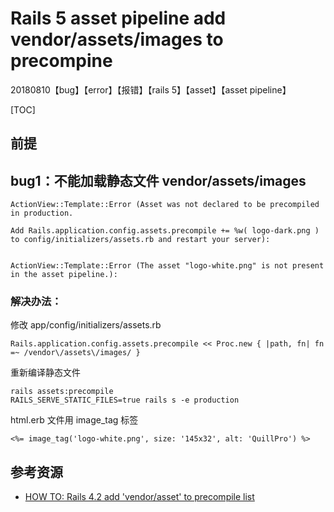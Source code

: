 # Rails 5 asset pipeline add vendor/assets/images to precompine

20180810【bug】【error】【报错】【rails 5】【asset】【asset pipeline】

[TOC]

## 前提





## bug1：不能加载静态文件 vendor/assets/images

```
ActionView::Template::Error (Asset was not declared to be precompiled in production.

Add Rails.application.config.assets.precompile += %w( logo-dark.png ) to config/initializers/assets.rb and restart your server):


ActionView::Template::Error (The asset "logo-white.png" is not present in the asset pipeline.): 
```

### 解决办法：

修改 app/config/initializers/assets.rb

```
Rails.application.config.assets.precompile << Proc.new { |path, fn| fn =~ /vendor\/assets\/images/ }
```

重新编译静态文件

```
rails assets:precompile
RAILS_SERVE_STATIC_FILES=true rails s -e production
```

html.erb 文件用 image_tag 标签

```
<%= image_tag('logo-white.png', size: '145x32', alt: 'QuillPro') %>
```





## 参考资源

* [HOW TO: Rails 4.2 add 'vendor/asset' to precompile list](https://gist.github.com/mrbongiolo/63cce06b1b49c99fdb9a)


